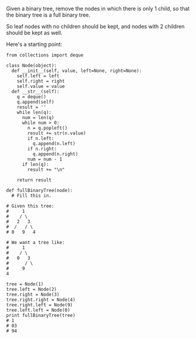 Given a binary tree, remove the nodes in which there is only 1 child, so that the binary tree is a full binary tree.

So leaf nodes with no children should be kept, and nodes with 2 children should be kept as well.

Here's a starting point:

```
from collections import deque

class Node(object):
  def __init__(self, value, left=None, right=None):
    self.left = left
    self.right = right
    self.value = value
  def __str__(self):
    q = deque()
    q.append(self)
    result = ''
    while len(q):
      num = len(q)
      while num > 0:
        n = q.popleft()
        result += str(n.value)
        if n.left:
          q.append(n.left)
        if n.right:
          q.append(n.right)
        num = num - 1
      if len(q):
        result += "\n"

    return result

def fullBinaryTree(node):
  # Fill this in.

# Given this tree:
#     1
#    / \ 
#   2   3
#  /   / \
# 0   9   4

# We want a tree like:
#     1
#    / \ 
#   0   3
#      / \
#     9  
4

tree = Node(1)
tree.left = Node(2)
tree.right = Node(3)
tree.right.right = Node(4)
tree.right.left = Node(9)
tree.left.left = Node(0)
print fullBinaryTree(tree)
# 1
# 03
# 94
```